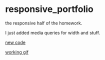 # responsive_portfolio

the responsive half of the homework.

I just added media queries for width and stuff.

[new code](http://prntscr.com/pkbrma)

[working gif](images/giffen.gif)
